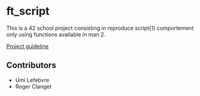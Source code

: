 # ft_script

This is a 42 school project consisting in reproduce script(1) comportement only using functions available in man 2.

[Project guideline](https://projects.intrav2.42.fr/uploads/document/document/65/ft_script.pdf)

## Contributors

* Umi Lefebvre
* Roger Clanget